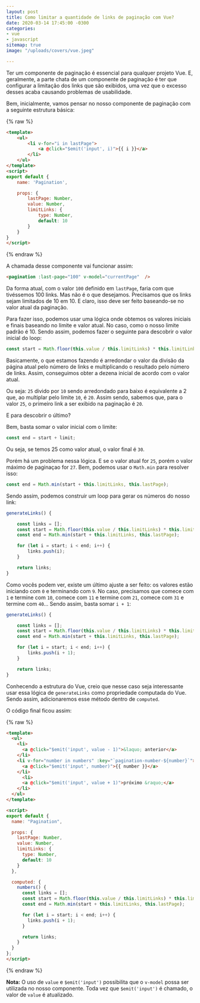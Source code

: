 ```yaml
---
layout: post
title: Como limitar a quantidade de links de paginação com Vue?
date: 2020-03-14 17:45:00 -0300
categories:
- vue
- javascript
sitemap: true
image: "/uploads/covers/vue.jpeg"

---
```


Ter um componente de paginação é essencial para qualquer projeto Vue. E, geralmente, a parte chata de um componente de paginação é ter que configurar a limitação dos links que são exibidos, uma vez que o excesso desses acaba causando problemas de usabilidade. 

Bem, inicialmente, vamos pensar  no nosso componente de paginação com a seguinte estrutura básica:

{% raw %}
```html
<template>
    <ul>
        <li v-for="i in lastPage">
            <a @click="$emit('input', i)">{{ i }}</a>
        </li>
    </ul>
</template>
<script>
export default {
    name: 'Pagination',

    props: {
        lastPage: Number,
        value: Number,
        limitLinks: {
            type: Number,
            default: 10
        }
    }
}
</script>
```
{% endraw %}

A chamada desse componente vai funcionar assim:

```html
<pagination :last-page="100" v-model="currentPage"  />
```

Da forma atual, com o valor `100` definido em `lastPage`, faria com que tivéssemos 100 links. Mas não é o que desejamos. Precisamos que os links sejam limitados de 10 em 10. E claro, isso deve ser feito baseando-se no valor atual da paginação.

Para fazer isso, podemos usar uma lógica onde obtemos os valores iniciais e finais baseando no limite e valor atual.
No caso, como o nosso limite padrão é 10. Sendo assim, podemos fazer o seguinte para descobrir o valor inicial do loop:

```javascript
const start = Math.floor(this.value / this.limitLinks) * this.limitLinks;
```

Basicamente, o que estamos fazendo é arredondar o valor da divisão da página atual pelo número de links e multiplicando o resultado pelo número de links. Assim, conseguimos obter a dezena inicial de acordo com o valor atual.

Ou seja: `25` divido por `10` sendo arredondado para baixo é equivalente a 2 que, ao multiplar pelo limite `10`, é `20`. 
Assim sendo, sabemos que, para o valor `25`, o primeiro link a ser exibido na paginação é `20`.

E para descobrir o último?

Bem, basta somar o valor inicial com o limite:

```javascript
const end = start + limit;
```
Ou seja, se temos 25 como valor atual, o valor final é `30`.

Porém há um problema nessa lógica. E se o valor atual for `25`, porém o valor máximo de paginaçao for `27`. 
Bem, podemos usar o `Math.min` para resolver isso:

```javascript
const end = Math.min(start + this.limitLinks, this.lastPage);
```

Sendo assim, podemos construir um loop para gerar os números do nosso link:

```javascript
generateLinks() {

    const links = [];
    const start = Math.floor(this.value / this.limitLinks) * this.limitLinks;
    const end = Math.min(start + this.limitLinks, this.lastPage);

    for (let i = start; i < end; i++) {
        links.push(i);
    }

    return links;
}
```

Como vocês podem ver, existe um último ajuste a ser feito: os valores estão iniciando com `0` e terminando com `9`. No caso, precisamos que comece com `1` e termine com `10`, comece com `11` e termine com `21`, comece com `31` e termine com `40`...
Sendo assim, basta somar `i + 1`:


```javascript
generateLinks() {

    const links = [];
    const start = Math.floor(this.value / this.limitLinks) * this.limitLinks;
    const end = Math.min(start + this.limitLinks, this.lastPage);

    for (let i = start; i < end; i++) {
        links.push(i + 1);
    }

    return links;
}
```

<ins class="adsbygoogle"
     style="display:block; text-align:center;"
     data-ad-layout="in-article"
     data-ad-format="fluid"
     data-ad-client="ca-pub-4119206527475379"
     data-ad-slot="9977497686"></ins>
<script>
     (adsbygoogle = window.adsbygoogle || []).push({});
</script>


Conhecendo a estrutura do Vue, creio que nesse caso seja interessante usar essa lógica de `generateLinks` como propriedade computada do Vue. Sendo assim, adicionaremos esse método dentro de `computed`.


O código final ficou assim:

{% raw %}
```html
<template>
  <ul>
    <li>
      <a @click="$emit('input', value - 1)">&laquo; anterior</a>
    </li>
    <li v-for="number in numbers" :key="`pagination-number-${number}`">
      <a @click="$emit('input', number)">{{ number }}</a>
    </li>
      <li>
      <a @click="$emit('input', value + 1)">próximo &raquo;</a>
    </li>
  </ul>
</template>

<script>
export default {
  name: "Pagination",

  props: {
    lastPage: Number,
    value: Number,
    limitLinks: {
      type: Number,
      default: 10
    }
  },

  computed: {
    numbers() {
      const links = [];
      const start = Math.floor(this.value / this.limitLinks) * this.limitLinks;
      const end = Math.min(start + this.limitLinks, this.lastPage);

      for (let i = start; i < end; i++) {
        links.push(i + 1);
      }

      return links;
    }
  }
};
</script>
```
{% endraw %}

**Nota:** O uso de `value` e `$emit('input')` possibilita que o `v-model` possa ser utilizada no nosso componente. Toda vez que `$emit('input')` é chamado, o valor de `value` é atualizado.